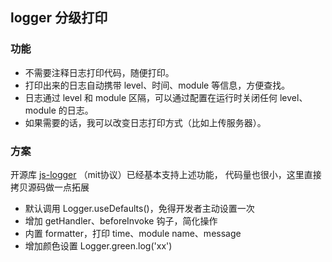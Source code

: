 ## logger 分级打印

### 功能

* 不需要注释日志打印代码，随便打印。
* 打印出来的日志自动携带 level、时间、module 等信息，方便查找。
* 日志通过 level 和 module 区隔，可以通过配置在运行时关闭任何 level、module 的日志。
* 如果需要的话，我可以改变日志打印方式（比如上传服务器）。

### 方案

开源库 [js-logger](https://github.com/jonnyreeves/js-logger) （mit协议）已经基本支持上述功能， 代码量也很小，这里直接拷贝源码做一点拓展
* 默认调用 Logger.useDefaults()，免得开发者主动设置一次
* 增加 getHandler、beforeInvoke 钩子，简化操作
* 内置 formatter，打印 time、module name、message
* 增加颜色设置 Logger.green.log('xx')
